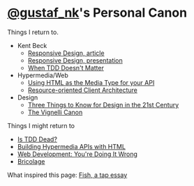 [@gustaf_nk](http://twitter.com/gustaf_nk)'s Personal Canon
==============
Things I return to.

* Kent Beck
  * [Responsive Design, article](http://pragprog.com/magazines/2009-09/responsive-design)
  * [Responsive Design, presentation](http://www.infoq.com/presentations/responsive-design)
  * [When TDD Doesn't Matter](https://www.facebook.com/notes/kent-beck/when-tdd-doesnt-matter/797644973601702)
* Hypermedia/Web
  * [Using HTML as the Media Type for your API](http://codeartisan.blogspot.se/2012/07/using-html-as-media-type-for-your-api.html)
  * [Resource-oriented Client Architecture](http://roca-style.org/)
* Design
  * [Three Things to Know for Design in the 21st Century](http://www.youtube.com/watch?v=eGkvUl79C6g)
  * [The Vignelli Canon](http://www.vignelli.com/canon.pdf)

Things I might return to

  * [Is TDD Dead?](https://www.youtube.com/playlist?list=PLJb2p0qX8R_qSRhs14CiwKuDuzERXSU8m)
  * [Building Hypermedia APIs with HTML](http://www.infoq.com/presentations/web-api-html)
  * [Web Development: You're Doing It Wrong](http://www.infoq.com/presentations/web-development-techniques)
  * [Bricolage](http://en.wikipedia.org/wiki/Bricolage)



What inspired this page: [Fish, a tap essay](http://www.robinsloan.com/fish/)
